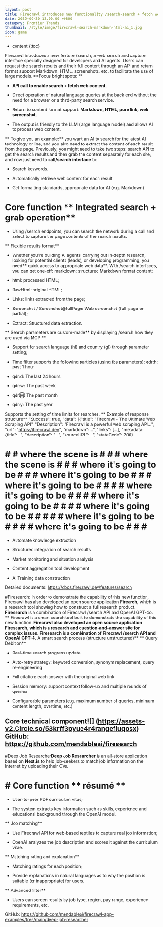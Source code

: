 ```yaml
---
layout: post
title: Firecrawl introduces new functionality /search-search + fetch web content from backstage and return to Markdown, HTML, screenshot, etc. to AI
date: 2025-06-20 12:00:00 +0800
category: Frontier Trends
thumbnail: /style/image/firecrawl-search-markdown-html-ai_1.jpg
icon: game
---
```

* content
{:toc}

Firecrawl introduces a new feature /search, a web search and capture interface specially designed for developers and AI agents. Users can request the search results and their full content through an API and return format support Markdown, HTML, screenshots, etc. to facilitate the use of large models. **Focus bright spots: **

- **API call to enable search + fetch web content**.

- Direct operation of natural language queries at the back end without the need for a browser or a third-party search service.

- Return to content format support: **Markdown, HTML, pure link, web screenshot**.

- The output is friendly to the LLM (large language model) and allows AI to process web content.

** To give you an example:** you want an AI to search for the latest AI technology online, and you also need to extract the content of each result from the page. Previously, you might need to take two steps: search API to get the search results and then grab the content separately for each site, and now just need to **call/search interface** to:

- Search keywords.

- Automatically retrieve web content for each result

- Get formatting standards, appropriate data for AI (e.g. Markdown)

#  Core function ** Integrated search + grab operation**

- Using /search endpoints, you can search the network during a call and select to capture the page contents of the search results.

** Flexible results format**

- Whether you're building AI agents, carrying out in-depth research, looking for potential clients (leads), or developing programming, you need** quick access to appropriate web data**. With /search interfaces, you can get one-off: markdown: structured Markdown format content;

- html: processed HTML;

- RawHtml: original HTML;

- Links: links extracted from the page;

- Screenshot / Screenshot@fullPage: Web screenshot (full-page or partial);

- Extract: Structured data extraction.

** Search parameters are custom-made** by displaying /search how they are used via MCP **

- Support for search language (hl) and country (gl) through parameter setting;

- Time filter supports the following particles (using tbs parameters): qdr:h: past 1 hour

- qdr:d: The last 24 hours

- qdr:w: The past week

- qdr:m: The past month

- qdr:y: The past year

Supports the setting of time limits for searches. ** Example of response structure** "Success": true, "data": [{"title": "Firecrawl - The Ultimate Web Scraping API", "Description": "Firecrawl is a powerful web scraping API...", "url": "https://firecrawl.dev", "markdown":...", "links": [...], "metadata: {title":...", "description": "...", "sourceURL":...", "stateCode": 200}

# # # where the scene is # # # where the scene is # # # where it's going to be # # # where it's going to be # # # where it's going to be # # # # where it's going to be # # # # where it's going to be # # # # where it's going to be # # # # # where it's going to be # # # # where it's going to be # # # #

- Automate knowledge extraction

- Structured integration of search results

- Market monitoring and situation analysis

- Content aggregation tool development

- AI Training data construction

Detailed documents: https://docs.firecrawl.dev/features/search

#Firesearch: In order to demonstrate the capability of this new function, Firecrawl has also developed an open source application **Firearch**, which is a research tool showing how to construct a full research product. **Firesearch** is a combination of Firecrawl /search API and OpenAI GPT-4o. ** Firecrawl is a smart search tool built to demonstrate the capability of this new function. **Firecrawl also developed an open source application **Firesearch**, which is a research and question-and-answer site for complex issues. **Firesearch** is a combination of Firecrawl /search API and OpenAI GPT-4.** A smart search process (structure unstructured)** ** Query Debition**

-  Real-time search progress update

-  Auto-retry strategy: keyword conversion, synonym replacement, query re-engineering

-  Full citation: each answer with the original web link

-  Session memory: support context follow-up and multiple rounds of queries

-  Configureable parameters (e.g. maximum number of queries, minimum content length, overtime, etc.)

##  Core technical component![] (https://assets-v2.Circle.so/53krff3pyue4r4rangefiuqosx) GitHub: https://github.com/mendableai/firesearch

#Deep Job Researcher**Deep Job Researcher** is an all-store application based on **Next.js** to help job-seekers to match job information on the Internet by uploading their CVs.

# #  Core function ** résumé **

- User-to-peer PDF curriculum vitae;

- The system extracts key information such as skills, experience and educational background through the OpenAI model.

** Job matching**

- Use Firecrawl API for web-based reptiles to capture real job information;

- OpenAI analyzes the job description and scores it against the curriculum vitae.

** Matching rating and explanation**

- Matching ratings for each position;

- Provide explanations in natural languages as to why the position is suitable (or inappropriate) for users.

** Advanced filter**

- Users can screen results by job type, region, pay range, experience requirements, etc.

GitHub: https://github.com/mendableai/firecrawl-app-examples/tree/main/deep-job-researcher